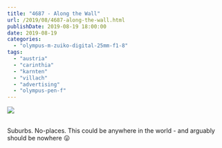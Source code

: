 ```yaml
---
title: "4687 - Along the Wall"
url: /2019/08/4687-along-the-wall.html
publishDate: 2019-08-19 18:00:00
date: 2019-08-19
categories: 
  - "olympus-m-zuiko-digital-25mm-f1-8"
tags: 
  - "austria"
  - "carinthia"
  - "karnten"
  - "villach"
  - "advertising"
  - "olympus-pen-f"
---
```

<div class="container">
<div class="center"><a target="_blank" href="https://d25zfm9zpd7gm5.cloudfront.net/1200x1200/2018/20180420_143455_lr.jpg"><img class="webfeedsFeaturedVisual" src="https://d25zfm9zpd7gm5.cloudfront.net/0600x0600/2018/20180420_143455_lr.jpg" /></a></div>
</div>
<br />

Suburbs. No-places. This could be anywhere in the world - and
arguably should be nowhere :stuck_out_tongue: